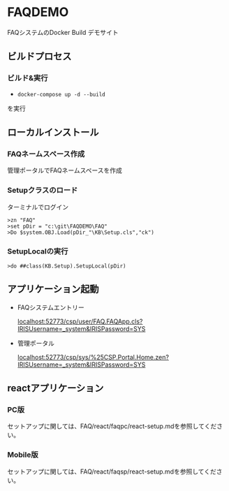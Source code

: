 # FAQDEMO

FAQシステムのDocker Build デモサイト


## ビルドプロセス

### ビルド&実行
* ```docker-compose up -d --build```      

を実行

## ローカルインストール

### FAQネームスペース作成

管理ポータルでFAQネームスペースを作成

### Setupクラスのロード

ターミナルでログイン

```
>zn "FAQ"
>set pDir = "c:\git\FAQDEMO\FAQ"
>Do $system.OBJ.Load(pDir_"\KB\Setup.cls","ck")
```

### SetupLocalの実行

```
>do ##class(KB.Setup).SetupLocal(pDir)
```

## アプリケーション起動

* FAQシステムエントリー

  [localhost:52773/csp/user/FAQ.FAQApp.cls?IRISUsername=_system&IRISPassword=SYS](http://localhost:52773/csp/user/FAQ.FAQApp.cls?IRISUsername=_system&IRISPassword=SYS)

- 管理ポータル

  [localhost:52773/csp/sys/%25CSP.Portal.Home.zen?IRISUsername=_system&IRISPassword=SYS](http://localhost:52773/csp/sys/%25CSP.Portal.Home.zen?IRISUsername=_system&IRISPassword=SYS)

## reactアプリケーション

### PC版

セットアップに関しては、FAQ/react/faqpc/react-setup.mdを参照してください。

### Mobile版

セットアップに関しては、FAQ/react/faqsp/react-setup.mdを参照してください。
